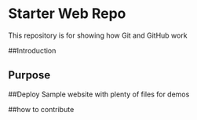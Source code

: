 # Starter Web Repo

This repository is for showing how Git and GitHub work

##Introduction

## Purpose
##Deploy
Sample website with plenty of files for demos

##how to contribute